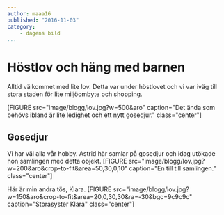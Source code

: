 ```yaml
---
author: maaa16
published: "2016-11-03"
category:
    - dagens bild
...
```


Höstlov och häng med barnen
============================
Alltid välkommet med lite lov. Detta var under höstlovet och vi var iväg till stora staden för lite miljöombyte och shopping.

[FIGURE src="image/blogg/lov.jpg?w=500&aro" caption="Det ända som behövs ibland är lite ledighet och ett nytt gosedjur." class="center"]

Gosedjur
------------
Vi har väl alla vår hobby. Astrid här samlar på gosedjur och idag utökade hon samlingen med detta objekt.
[FIGURE src="image/blogg/lov.jpg?w=200&aro&crop-to-fit&area=50,30,0,10" caption="En till till samlingen." class="center"]



Här är min andra tös, Klara.
[FIGURE src="image/blogg/lov.jpg?w=150&aro&crop-to-fit&area=20,0,30,30&ra=-30&bgc=9c9c9c" caption="Storasyster Klara" class="center"]
